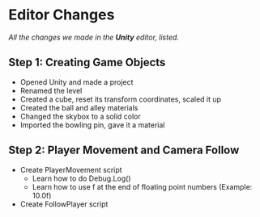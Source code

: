 # Editor Changes
*All the changes we made in the **Unity** editor, listed.*

## Step 1: Creating Game Objects
* Opened Unity and made a project
* Renamed the level
* Created a cube, reset its transform coordinates, scaled it up
* Created the ball and alley materials
* Changed the skybox to a solid color
* Imported the bowling pin, gave it a material

## Step 2: Player Movement and Camera Follow
* Create PlayerMovement script
    * Learn how to do Debug.Log()
    * Learn how to use f at the end of floating point numbers (Example: 10.0f)
* Create FollowPlayer script